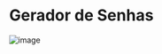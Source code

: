 # Gerador de Senhas


![image](https://user-images.githubusercontent.com/55067151/189437323-ef8b4593-e335-4797-a593-62382ee9da08.png)
